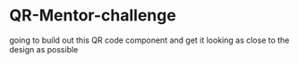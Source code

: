 # QR-Mentor-challenge
going to build out this QR code component and get it looking as close to the design as possible

